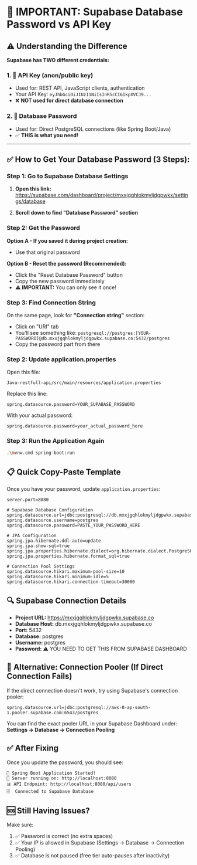 # 🔐 IMPORTANT: Supabase Database Password vs API Key

## ⚠️ Understanding the Difference

**Supabase has TWO different credentials:**

### 1. 🔑 API Key (anon/public key) 
   - Used for: REST API, JavaScript clients, authentication
   - Your API Key: `eyJhbGciOiJIUzI1NiIsInR5cCI6IkpXVCJ9...`
   - ❌ **NOT used for direct database connection**

### 2. 🔐 Database Password
   - Used for: Direct PostgreSQL connections (like Spring Boot/Java)
   - ✅ **THIS is what you need!**

---

## ✅ How to Get Your Database Password (3 Steps):

### Step 1: Go to Supabase Database Settings

1. **Open this link:**
   https://supabase.com/dashboard/project/mxxjgqhlokmyljdgpwkx/settings/database

2. **Scroll down to find "Database Password" section**

### Step 2: Get the Password

**Option A - If you saved it during project creation:**
   - Use that original password

**Option B - Reset the password (Recommended):**
   - Click the "Reset Database Password" button
   - Copy the new password immediately
   - **⚠️ IMPORTANT:** You can only see it once!

### Step 3: Find Connection String

On the same page, look for **"Connection string"** section:
- Click on "URI" tab
- You'll see something like: `postgresql://postgres:[YOUR-PASSWORD]@db.mxxjgqhlokmyljdgpwkx.supabase.co:5432/postgres`
- Copy the password part from there

### Step 2: Update application.properties

Open this file:
```
Java-restfull-api/src/main/resources/application.properties
```

Replace this line:
```properties
spring.datasource.password=YOUR_SUPABASE_PASSWORD
```

With your actual password:
```properties
spring.datasource.password=your_actual_password_here
```

### Step 3: Run the Application Again

```bash
.\mvnw.cmd spring-boot:run
```

## 📋 Quick Copy-Paste Template

Once you have your password, update `application.properties`:

```properties
server.port=8080

# Supabase Database Configuration
spring.datasource.url=jdbc:postgresql://db.mxxjgqhlokmyljdgpwkx.supabase.co:5432/postgres
spring.datasource.username=postgres
spring.datasource.password=PASTE_YOUR_PASSWORD_HERE

# JPA Configuration
spring.jpa.hibernate.ddl-auto=update
spring.jpa.show-sql=true
spring.jpa.properties.hibernate.dialect=org.hibernate.dialect.PostgreSQLDialect
spring.jpa.properties.hibernate.format_sql=true

# Connection Pool Settings
spring.datasource.hikari.maximum-pool-size=10
spring.datasource.hikari.minimum-idle=5
spring.datasource.hikari.connection-timeout=30000
```

## 🔍 Supabase Connection Details

- **Project URL:** https://mxxjgqhlokmyljdgpwkx.supabase.co
- **Database Host:** db.mxxjgqhlokmyljdgpwkx.supabase.co
- **Port:** 5432
- **Database:** postgres
- **Username:** postgres
- **Password:** ⚠️ YOU NEED TO GET THIS FROM SUPABASE DASHBOARD

## 📝 Alternative: Connection Pooler (If Direct Connection Fails)

If the direct connection doesn't work, try using Supabase's connection pooler:

```properties
spring.datasource.url=jdbc:postgresql://aws-0-ap-south-1.pooler.supabase.com:6543/postgres
```

You can find the exact pooler URL in your Supabase Dashboard under:
**Settings → Database → Connection Pooling**

## ✅ After Fixing

Once you update the password, you should see:
```
🚀 Spring Boot Application Started!
📡 Server running on: http://localhost:8080
📊 API Endpoint: http://localhost:8080/api/users
🗄️  Connected to Supabase Database
```

## 🆘 Still Having Issues?

Make sure:
1. ✅ Password is correct (no extra spaces)
2. ✅ Your IP is allowed in Supabase (Settings → Database → Connection Pooling)
3. ✅ Database is not paused (free tier auto-pauses after inactivity)
